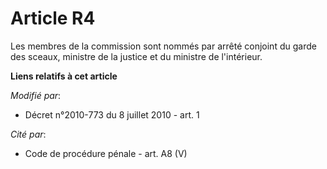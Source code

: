 # Article R4

Les membres de la commission sont nommés par arrêté conjoint du garde des sceaux, ministre de la justice et du ministre de
l'intérieur.

**Liens relatifs à cet article**

_Modifié par_:

  - Décret n°2010-773 du 8 juillet 2010 - art. 1

_Cité par_:

  - Code de procédure pénale - art. A8 (V)
